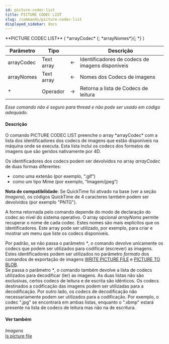 ```yaml
---
id: picture-codec-list
title: PICTURE CODEC LIST
slug: /commands/picture-codec-list
displayed_sidebar: docs
---
```


<!--REF #_command_.PICTURE CODEC LIST.Syntax-->**PICTURE CODEC LIST** ( *arrayCodec* {; *arrayNomes*}{; *} )<!-- END REF-->
<!--REF #_command_.PICTURE CODEC LIST.Params-->
| Parâmetro | Tipo |  | Descrição |
| --- | --- | --- | --- |
| arrayCodec | Text array | &#8592; | Identificadores de codecs de imagens disponíveis |
| arrayNomes | Text array | &#8592; | Nomes dos Codecs de imagens |
| * | Operador | &#8594;  | Retorna a lista de Codecs de leitura |

<!-- END REF-->

*Esse comando não é seguro para thread e não pode ser usado em código adequado.*


#### Descrição 

<!--REF #_command_.PICTURE CODEC LIST.Summary-->O comando PICTURE CODEC LIST preenche o array *arrayCodec* com a lista dos identificadores dos codecs de imagens que estão disponíveis na máquina onde se executa.<!-- END REF--> Esta lista inclui os codecs dos formatos de imagens que são geridos nativamente por 4D.  

Os identificadores dos codecs podem ser devolvidos no array *arrayCodec* de duas formas diferentes:

* como uma extenão (por exemplo, “.gif”)
* como um tipo Mime (por exemplo, “Imagem/jpeg”)

**Nota de compatibilidade**: Se QuickTime foi ativado na base (ver a seção *Imagens*), os códigos QuickTime de 4 caracteres também podem ser devolvidos (por exemplo "PNTG").

A forma retornada pelo comando depende do modo de declaração do codec ao nível do sistema operativo. O array opcional *arrayNoms* permite recuperar o nome de cada codec. Estes nomes são mais explícitos que os identificadores. Este array pode ser utilizado, por exemplo, para criar e mostrar um menu que liste os codecs disponíveis.

Por padrão, se não passa o parâmetro *\**, o comando devolve unicamente os codecs que podem ser utilizados para codificar (escrever) as imagens. Estes identificadores podem ser utilizados no parâmetro *formato* dos comandos de exportação de imagens [WRITE PICTURE FILE](write-picture-file.md) e [PICTURE TO BLOB](picture-to-blob.md).  
 Se passa o parâmetro *\**, o comando também devolve a lista de codecs utilizados para decodificar (ler) as imagens. As duas listas não são exclusivas, certos codecs de leitura e de escrita são idênticos. Os codecs destinados a codificação das imagens podem ser utilizadas para a decodificação. Por outro lado, os codecs de decodificação não necessariamente podem ser utilizados para a codificação. Por exemplo, o codec ".jpg" se encontrará em ambas listas, enquanto o ".xbmp" estará presente na lista de codecs de leitura mas não na de escritura.

#### Ver também 

*Imagens*  
[Is picture file](is-picture-file.md)  